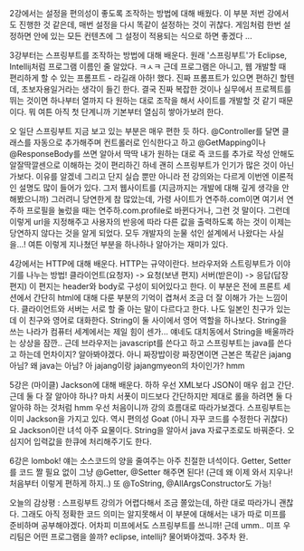 2강에서는 설정을 편의성이 좋도록 조작하는 방법에 대해 배웠다.
이 부분 저번 강에서도 진행한 것 같은데, 매번 설정을 다시 똑같이 설정하는 것이 귀찮다.
게임처럼 한번 설정하면 안에 있는 모든 컨텐츠에 그 설정이 적용되는 식으로 하면 좋겠다 ...

3강부터는 스프링부트를 조작하는 방법에 대해 배운다.
원래 '스프링부트'가 Eclipse, Intellij처럼 프로그램 이름인 줄 알았다. ㅋㅅㅋ
근데 프로그램은 아니고, 웹 개발할 때 편리하게 할 수 있는 프롬프트 - 라길래 아하! 했다.
진짜 프롬프트가 있으면 편하긴 할텐데, 초보자용일거라는 생각이 들긴 한다.
결국 진짜 복잡한 것이나 실무에서 프로젝트를 뛰는 것이면 하나부터 열까지 다 원하는 대로 조작을 해서 사이트를 개발할 것 같기 때문이다.
뭐 여튼 아직 첫 단계니까 기본부터 열심히 쌓아가보려 한다.

오 일단 스프링부트 지금 보고 있는 부분은 매우 편한 듯 하다.
@Controller를 달면 클래스를 자동으로 추가해주며 컨트롤러로 인식한다고 하고
@GetMapping이나 @ResponseBody를 쓰면 알아서 딱딱 내가 원하는 대로
즉 코드를 추가로 작성 안해도 알잘딱깔센으로 이해하는 것이 편리하긴 하네
괜히 스프링부트가 인기가 많은 것이 아닌가보다. 이유를 알겠네
그리고 단지 실습 뿐만 아니라 전 강의와는 다르게 이번엔 이론적인 설명도 많이 들어가 있다.
그저 웹사이트를 (지금까지는 개발에 대해 깊게 생각을 안해봤으니까) 그러려니 당연한게 참 많았는데,
가령 사이트가 연주하.com이면 여기서 연주하 프로필을 눌렀을 때는 연주하.com.profile로 바뀐다거나, 그런 것 말이다.
그런데 이렇게 url을 지정해주고 사용자의 반응에 따라 다른 값을 출력하도록 하는 것이 이제는 당연하지 않다는 것을 알게 되었다.
모두 개발자의 눈물 섞인 설계에서 나왔다는 사실을...!
여튼 이렇게 지나쳤던 부분을 하나하나 알아가는 재미가 있다.

4강에서는 HTTP에 대해 배운다.
HTTP는 규약이란다. 브라우저와 스트링부트가 이야기를 나누는 방법!
클라이언트(요청자) -> 요청(보낸 편지) 
서버(받은이) -> 응답(답장 편지) 
이 편지는 header와 body로 구성이 되어있다고 한다. 이 부분은 전에 프론트 세션에서 간단히 html에 대해 다룬 부분의 기억이 겹쳐서 조금 더 잘 이해가 가는 느낌이다.
클라이언트와 서버는 서로 할 줄 아는 말이 다르다고 한다. 나도 일본인 친구가 있는데 이 친구와 영어로 대화한다.
String이 둘 사이에서 영어 역할을 하나보다. String을 쓰는 나라가 컴퓨터 세계에서는 제일 힘이 센가... 얘네도 대치동에서 String을 배울까라는 상상을 잠깐..
근데 브라우저는 javascript를 쓴다고 하고 스프링부트는 java를 쓴다고 하는데 먼차이지? 알아봐야겠다.
아니 짜장밥이랑 짜장면이면 근본은 똑같은 jajang아님? 왜 java는 아님? 아 jajang이랑 jajangmyeon의 차이인가? hmm

5강은 (마이클) Jackson에 대해 배운다. 하하
우선 XML보다 JSON이 매우 쉽고 간단. 근데 둘 다 잘 알아야 하나? 마치 서폿이 미드보다 간단하지만 제대로 롤을 하려면 둘 다 알아햐 하는 것처럼 hmm
우선 처음이니까 강의 흐름대로 따라가보겠다.
스프링부트는 이미 Jackson을 가지고 있다. 역시 편의성 Goat
(아니 자꾸 코드를 수정한다 귀찮다)
요 Jackson이란 녀석 아주 요물이다.
String을 알아서 java 자료구조로도 바꿔준다.
오 심지어 입력값을 한큐에 처리해주기도 한다.

6강은 lombok!
얘는 소스코드의 양을 줄여주는 아주 친절한 녀석이다.
Getter, Setter를 코드 짤 필요 없이
그냥 @Getter, @Setter 해주면 된다! (근데 왜 이제 와서 지우나! 처음부터 이렇게 편하게 하지..)
또 @ToString, @AllArgsConstructor도 가능!

오늘의 감상평 : 스프링부트 강의가 어렵다해서 조금 쫄았는데,
하란 대로 따라가니 괜찮다. 그래도 아직 정확한 코드 의미는 알지못해서 이 부분에 대해서는 내가 따로 미프를 준비하며 공부해야겠다.
어차피 미프에서도 스프링부트를 쓰니까!
근데 umm.. 미프 우리팀은 어떤 프로그램을 쓸까? eclipse, intellij? 물어봐야겠따.
3주차 완.







